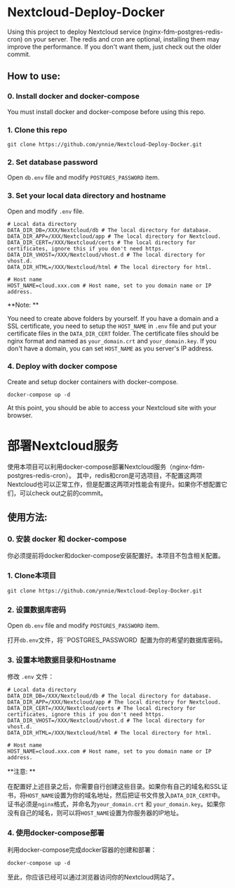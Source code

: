 # Nextcloud-Deploy-Docker

Using this project to deploy Nextcloud service (nginx-fdm-postgres-redis-cron) on your server. The redis and cron are optional, installing them may improve the performance. If you don't want them, just check out the older commit.

## How to use:

### 0. Install docker and docker-compose

You must install docker and docker-compose before using this repo.

### 1. Clone this repo

```shell
git clone https://github.com/ynnie/Nextcloud-Deploy-Docker.git
```

### 2. Set database password

Open `db.env` file and modify `POSTGRES_PASSWORD` item.

### 3. Set your local data directory and hostname

Open and modify `.env` file.

```shell
# Local data directory
DATA_DIR_DB=/XXX/Nextcloud/db # The local directory for database.
DATA_DIR_APP=/XXX/Nextcloud/app # The local directory for Nextcloud.
DATA_DIR_CERT=/XXX/Nextcloud/certs # The local directory for certificates, ignore this if you don't need https.
DATA_DIR_VHOST=/XXX/Nextcloud/vhost.d # The local directory for vhost.d.
DATA_DIR_HTML=/XXX/Nextcloud/html # The local directory for html.

# Host name
HOST_NAME=cloud.xxx.com # Host name, set to you domain name or IP address.
```

**Note: **

You need to create above folders by yourself.  If you have a domain and a SSL certificate, you need to setup the `HOST_NAME` in `.env` file and put your certificate files in the `DATA_DIR_CERT` folder. The certificate files should be nginx format and named as `your_domain.crt` and `your_domain.key`. If you don't have a domain, you can set  `HOST_NAME` as you server's IP address.

### 4. Deploy with docker compose

Create and setup docker containers with docker-compose.

```shell
docker-compose up -d
```

At this point, you should be able to access your Nextcloud site with your browser. 

# 部署Nextcloud服务

使用本项目可以利用docker-compose部署Nextcloud服务（nginx-fdm-postgres-redis-cron）。 其中，redis和cron是可选项目，不配置这两项Nextcloud也可以正常工作，但是配置这两项对性能会有提升。如果你不想配置它们，可以check out之前的commit。

## 使用方法:

### 0. 安装 docker 和 docker-compose

你必须提前将docker和docker-compose安装配置好。本项目不包含相关配置。

### 1. Clone本项目

```shell
git clone https://github.com/ynnie/Nextcloud-Deploy-Docker.git
```

### 2. 设置数据库密码

Open `db.env` file and modify `POSTGRES_PASSWORD` item.

打开`db.env`文件，将``POSTGRES_PASSWORD` `配置为你的希望的数据库密码。

### 3. 设置本地数据目录和Hostname

修改 `.env` 文件：

```shell
# Local data directory
DATA_DIR_DB=/XXX/Nextcloud/db # The local directory for database.
DATA_DIR_APP=/XXX/Nextcloud/app # The local directory for Nextcloud.
DATA_DIR_CERT=/XXX/Nextcloud/certs # The local directory for certificates, ignore this if you don't need https.
DATA_DIR_VHOST=/XXX/Nextcloud/vhost.d # The local directory for vhost.d.
DATA_DIR_HTML=/XXX/Nextcloud/html # The local directory for html.

# Host name
HOST_NAME=cloud.xxx.com # Host name, set to you domain name or IP address.
```

**注意: **

在配置好上述目录之后，你需要自行创建这些目录。如果你有自己的域名和SSL证书，将`HOST_NAME`设置为你的域名地址，然后把证书文件放入`DATA_DIR_CERT`中。证书必须是`nginx`格式，并命名为`your_domain.crt` 和 `your_domain.key`。如果你没有自己的域名，则可以将`HOST_NAME`设置为你服务器的IP地址。

### 4. 使用docker-compose部署

利用docker-compose完成docker容器的创建和部署：

```shell
docker-compose up -d
```

至此，你应该已经可以通过浏览器访问你的Nextcloud网站了。


